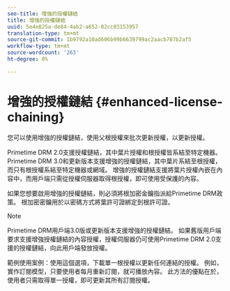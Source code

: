 ```yaml
---
seo-title: 增強的授權鏈結
title: 增強的授權鏈結
uuid: 5e4e825a-de84-4ab2-a652-02cc03153957
translation-type: tm+mt
source-git-commit: 1b9792a10ad606b99b6639799ac2aacb707b2af5
workflow-type: tm+mt
source-wordcount: '263'
ht-degree: 0%

---
```



# 增強的授權鏈結 {#enhanced-license-chaining}

您可以使用增強的授權鏈結，使用父根授權來批次更新授權，以更新授權。

Primetime DRM 2.0支援授權鏈結，其中葉片授權和根授權皆系結至特定機器。 Primetime DRM 3.0和更新版本支援增強的授權鏈結，其中葉片系結至根授權，而只有根授權系結至特定機器或網域。 增強的授權鏈結支援將葉片授權內嵌在內容中，而用戶端只需從授權伺服器取得根授權，即可使用受保護的內容。

如果您想要啟用增強的授權鏈結，則必須將根加密金鑰指派給Primetime DRM政策。 根加密密鑰用於以密碼方式將葉許可證綁定到根許可證。

>[!NOTE]
>
>Primetime DRM用戶端3.0版或更新版本支援增強的授權鏈結。 如果舊版用戶端要求支援增強授權鏈結的內容授權，授權伺服器仍可使用Primetime DRM 2.0支援的授權鏈結，向此用戶端發放授權。

範例使用案例：使用這個選項，下載單一根授權以更新任何連結的授權。 例如，實作訂閱模型，只要使用者每月重新訂閱，就可播放內容。 此方法的優點在於，使用者只需取得單一授權，即可更新其所有訂閱授權。

